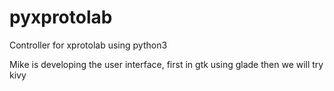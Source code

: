 pyxprotolab
===========

Controller for xprotolab using python3

Mike is developing the user interface, first in gtk using glade then we will try kivy
